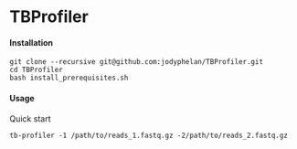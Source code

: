 # TBProfiler


#### Installation

```
git clone --recursive git@github.com:jodyphelan/TBProfiler.git
cd TBProfiler
bash install_prerequisites.sh 
```


#### Usage

Quick start
```
tb-profiler -1 /path/to/reads_1.fastq.gz -2/path/to/reads_2.fastq.gz
```

